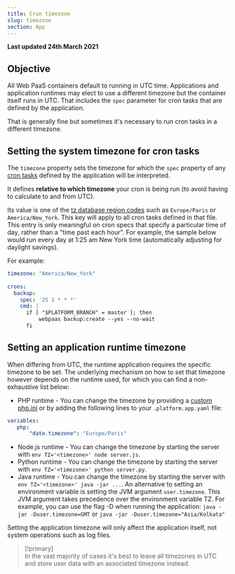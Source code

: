 ```yaml
---
title: Cron timezone
slug: timezone
section: App
---
```


**Last updated 24th March 2021**



## Objective  

All Web PaaS containers default to running in UTC time.  Applications and application runtimes may elect to use a different timezone but the container itself runs in UTC.  That includes the `spec` parameter for cron tasks that are defined by the application.

That is generally fine but sometimes it's necessary to run cron tasks in a different timezone.

## Setting the system timezone for cron tasks

The `timezone` property sets the timezone for which the `spec` property of any [cron tasks](../cron) defined by the application will be interpreted.

It defines **relative to which timezone** your cron is being run (to avoid having to calculate to and from UTC).

Its value is one of the [tz database region codes](https://en.wikipedia.org/wiki/List_of_tz_database_time_zones) such as `Europe/Paris` or `America/New_York`.  This key will apply to all cron tasks defined in that file.
This entry is only meaningful on cron specs that specify a particular time of day, rather than a "time past each hour".  For example, the sample below would run every day at 1:25 am New York time (automatically adjusting for daylight savings).

For example:

```yaml
timezone: "America/New_York"
    
crons:
  backup:
    spec: '25 1 * * *'
    cmd: |
      if [ "$PLATFORM_BRANCH" = master ]; then
          webpaas backup:create --yes --no-wait
      fi
```

## Setting an application runtime timezone

When differing from UTC, the runtime application requires the specific timezone to be set.
The underlying mechanism on how to set that timezone however depends on the runtime used, for which you can find a non-exhaustive list below:

* PHP runtime - You can change the timezone by providing a [custom php.ini](../../languages-php/ini) or by adding the following lines to your `.platform.app.yaml` file:

```yaml
variables:
   php:
       "date.timezone": "Europe/Paris"
``` 
* Node.js runtime - You can change the timezone by starting the server with `env TZ='<timezone>' node server.js`.
* Python runtime - You can change the timezone by starting the server with `env TZ='<timezone>' python server.py`.
* Java runtime - You can change the timezone by starting the server with `env TZ='<timezone>' java -jar ...`. An alternative to setting an environment variable is setting the JVM argument `user.timezone`. This JVM argument takes precedence over the environment variable TZ. For example, you can use the flag -D when running the application: `java -jar -Duser.timezone=GMT` or `java -jar -Duser.timezone="Asia/Kolkata"`

Setting the application timezone will only affect the application itself, not system operations such as log files.

> [!primary]  
> In the vast majority of cases it's best to leave all timezones in UTC and store user data with an associated timezone instead.
> 


